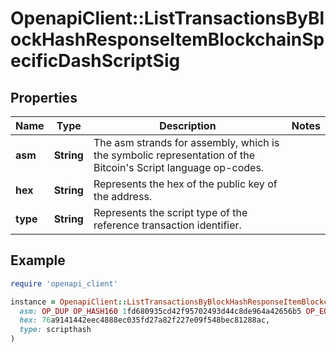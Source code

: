 # OpenapiClient::ListTransactionsByBlockHashResponseItemBlockchainSpecificDashScriptSig

## Properties

| Name | Type | Description | Notes |
| ---- | ---- | ----------- | ----- |
| **asm** | **String** | The asm strands for assembly, which is the symbolic representation of the Bitcoin&#39;s Script language op-codes. |  |
| **hex** | **String** | Represents the hex of the public key of the address. |  |
| **type** | **String** | Represents the script type of the reference transaction identifier. |  |

## Example

```ruby
require 'openapi_client'

instance = OpenapiClient::ListTransactionsByBlockHashResponseItemBlockchainSpecificDashScriptSig.new(
  asm: OP_DUP OP_HASH160 1fd680935cd42f95702493d44c8de964a42656b5 OP_EQUALVERIFY OP_CHECKSIG,
  hex: 76a9141442eec4888ec035fd27a82f227e09f548bec81288ac,
  type: scripthash
)
```

